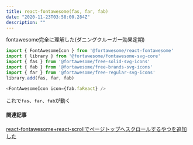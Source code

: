 ```yaml
---
title: react-fontawesome(fas, far, fab)
date: "2020-11-23T03:58:00.284Z"
description: ""
---
```


fontawesome完全に理解した(ダニングクルーガー効果定期)

```javascript
import { FontAwesomeIcon } from '@fortawesome/react-fontawesome'
import { library } from '@fortawesome/fontawesome-svg-core'
import { fas } from '@fortawesome/free-solid-svg-icons'
import { fab } from '@fortawesome/free-brands-svg-icons'
import { far } from '@fortawesome/free-regular-svg-icons'
library.add(fas, far, fab)

<FontAwesomeIcon icon={fab.faReact} />
```

これで`fas`、`far`、`fab`が動く

#### 関連記事
[react-fontawesome+react-scrollでページトップへスクロールするやつを追加した](/posts/fontawesome-scroll-to-top)